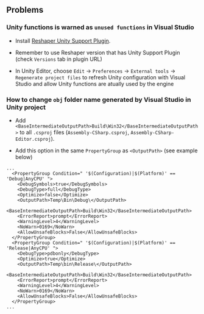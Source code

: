 ## Problems

### Unity functions is warned as `unused functions` in Visual Studio

- Install [Reshaper Unity Support Plugin](https://plugins.jetbrains.com/plugin/11629-unity-support).

- Remember to use Reshaper version that has Unity Support Plugin (check `Versions` tab in plugin URL)

- In Unity Editor, choose `Edit` -> `Preferences` -> `External tools` -> `Regenerate project files` to refresh Unity configuration with Visual Studio and allow Unity functions are atually used by the engine

### How to change `obj` folder name generated by Visual Studio in Unity project

- Add `<BaseIntermediateOutputPath>Build\Win32</BaseIntermediateOutputPath>` to all `.csproj` files (`Assembly-CSharp.csproj`, `Assembly-CSharp-Editor.csproj`).

- Add this option in the same `PropertyGroup` as `<OutputPath>` (see example below)

```
...
  <PropertyGroup Condition=" '$(Configuration)|$(Platform)' == 'Debug|AnyCPU' ">
    <DebugSymbols>true</DebugSymbols>
    <DebugType>full</DebugType>
    <Optimize>false</Optimize>
    <OutputPath>Temp\Bin\Debug\</OutputPath>
    <BaseIntermediateOutputPath>Build\Win32</BaseIntermediateOutputPath>
    <ErrorReport>prompt</ErrorReport>
    <WarningLevel>4</WarningLevel>
    <NoWarn>0169</NoWarn>
    <AllowUnsafeBlocks>False</AllowUnsafeBlocks>
  </PropertyGroup>
  <PropertyGroup Condition=" '$(Configuration)|$(Platform)' == 'Release|AnyCPU' ">
    <DebugType>pdbonly</DebugType>
    <Optimize>true</Optimize>
    <OutputPath>Temp\bin\Release\</OutputPath>
    <BaseIntermediateOutputPath>Build\Win32</BaseIntermediateOutputPath>
    <ErrorReport>prompt</ErrorReport>
    <WarningLevel>4</WarningLevel>
    <NoWarn>0169</NoWarn>
    <AllowUnsafeBlocks>False</AllowUnsafeBlocks>
  </PropertyGroup>
...
```

